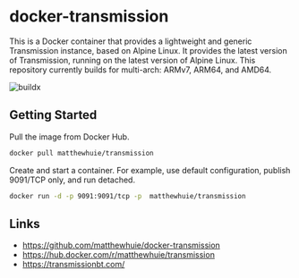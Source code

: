 # docker-transmission
This is a Docker container that provides a lightweight and generic Transmission instance, based on Alpine Linux. It provides the latest version of Transmission, running on the latest version of Alpine Linux. This repository currently builds for multi-arch: ARMv7, ARM64, and AMD64.

![buildx](https://github.com/matthewhuie/docker-transmission/workflows/docker-buildx/badge.svg?branch=main)

## Getting Started
Pull the image from Docker Hub.
```bash
docker pull matthewhuie/transmission
```

Create and start a container. For example, use default configuration, publish 9091/TCP only, and run detached.
```bash
docker run -d -p 9091:9091/tcp -p  matthewhuie/transmission
```

## Links
- https://github.com/matthewhuie/docker-transmission
- https://hub.docker.com/r/matthewhuie/transmission
- https://transmissionbt.com/
